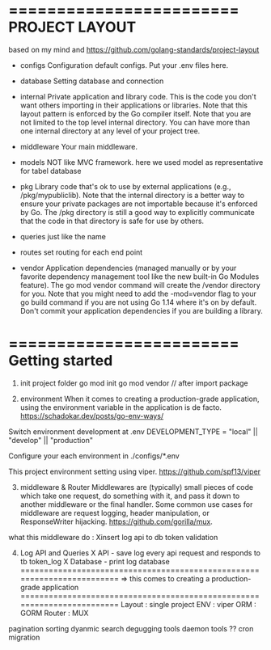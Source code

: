 ========================
    PROJECT LAYOUT
========================
based on my mind and https://github.com/golang-standards/project-layout
+ configs
    Configuration default configs.
    Put your .env files here.

+ database
    Setting database and connection

+ internal
    Private application and library code. 
    This is the code you don't want others importing in their applications or libraries. 
    Note that this layout pattern is enforced by the Go compiler itself. 
    Note that you are not limited to the top level internal directory. 
    You can have more than one internal directory at any level of your project tree.

+ middleware
    Your main middleware.

+ models
    NOT like MVC framework.
    here we used model as representative for tabel database

+ pkg
    Library code that's ok to use by external applications (e.g., /pkg/mypubliclib). 
    Note that the internal directory is a better way to ensure your private packages are not importable because it's enforced by Go. 
    The /pkg directory is still a good way to explicitly communicate that the code in that directory is safe for use by others. 

+ queries
    just like the name

+ routes
    set routing for each end point

+ vendor
    Application dependencies (managed manually or by your favorite dependency management tool like the new built-in Go Modules feature). 
    The go mod vendor command will create the /vendor directory for you. 
    Note that you might need to add the -mod=vendor flag to your go build command if you are not using Go 1.14 where it's on by default.
    Don't commit your application dependencies if you are building a library.

========================
    Getting started
========================
1. init project folder
go mod init
go mod vendor // after import package

2. environment
When it comes to creating a production-grade application, using the environment variable in the application is de facto. https://schadokar.dev/posts/go-env-ways/

Switch environment development at .env
DEVELOPMENT_TYPE = "local" || "develop" || "production"

Configure your each environment in ./configs/*.env

This project environment setting using viper. https://github.com/spf13/viper

3. middleware & Router
Middlewares are (typically) small pieces of code which take one request, do something with it, and pass it down to another middleware or the final handler. Some common use cases for middleware are request logging, header manipulation, or ResponseWriter hijacking. https://github.com/gorilla/mux.

what this middleware do :
    Xinsert log api to db
    token validation

4. Log API and Queries
    X API - save log every api request and responds to tb token_log
    X Database - print log database
========================================================================
    => this comes to creating a production-grade application
========================================================================
Layout : single project
ENV : viper
ORM : GORM
Router : MUX

pagination
sorting
dyanmic search
degugging tools
daemon tools ??
cron
migration